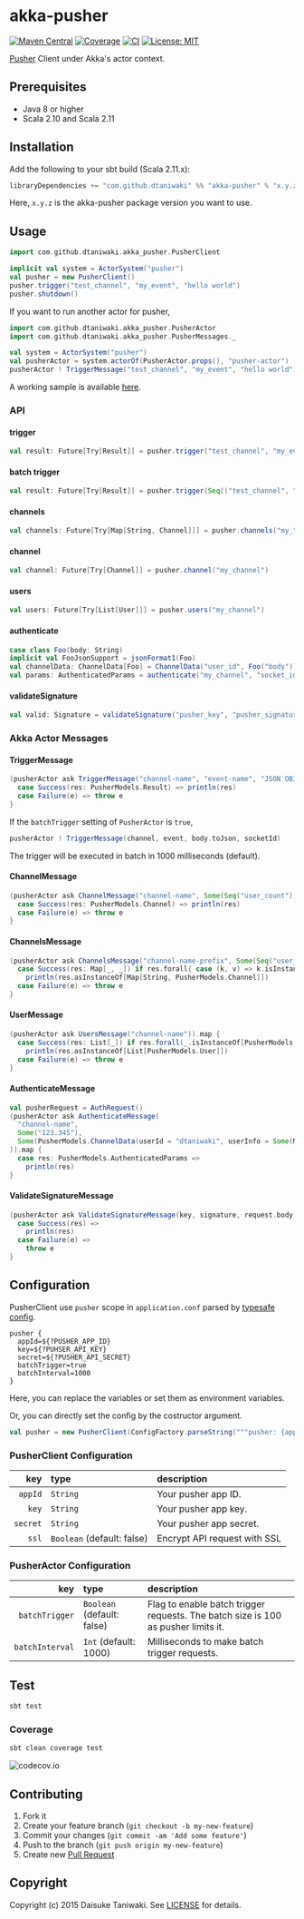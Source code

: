 # akka-pusher

[![Maven Central][maven-image]][maven-link]
[![Coverage][coverage-image]][coverage-link]
[![CI][ci-image]][ci-link]
[![License: MIT](http://img.shields.io/badge/license-MIT-blue.svg)](LICENSE)

[Pusher](https://pusher.com/) Client under Akka's actor context.

## Prerequisites

- Java 8 or higher
- Scala 2.10 and Scala 2.11

## Installation

Add the following to your sbt build (Scala 2.11.x):

```scala
libraryDependencies += "com.github.dtaniwaki" %% "akka-pusher" % "x.y.z"
```

Here, `x.y.z` is the akka-pusher package version you want to use.

## Usage

```scala
import com.github.dtaniwaki.akka_pusher.PusherClient

implicit val system = ActorSystem("pusher")
val pusher = new PusherClient()
pusher.trigger("test_channel", "my_event", "hello world")
pusher.shutdown()
```

If you want to run another actor for pusher,

```scala
import com.github.dtaniwaki.akka_pusher.PusherActor
import com.github.dtaniwaki.akka_pusher.PusherMessages._

val system = ActorSystem("pusher")
val pusherActor = system.actorOf(PusherActor.props(), "pusher-actor")
pusherActor ! TriggerMessage("test_channel", "my_event", "hello world")
```

A working sample is available [here](https://github.com/dtaniwaki/akka-pusher-play-app).

### API

#### trigger

```scala
val result: Future[Try[Result]] = pusher.trigger("test_channel", "my_event", Map("foo" -> "bar"))
```

#### batch trigger

```scala
val result: Future[Try[Result]] = pusher.trigger(Seq(("test_channel", "my_event", Map("foo" -> "bar"))))
```

#### channels

```scala
val channels: Future[Try[Map[String, Channel]]] = pusher.channels("my_")
```

#### channel

```scala
val channel: Future[Try[Channel]] = pusher.channel("my_channel")
```

#### users

```scala
val users: Future[Try[List[User]]] = pusher.users("my_channel")
```

#### authenticate

```scala
case class Foo(body: String)
implicit val FooJsonSupport = jsonFormat1(Foo)
val channelData: ChannelData[Foo] = ChannelData("user_id", Foo("body"))
val params: AuthenticatedParams = authenticate("my_channel", "socket_id", Some(channelData))
```

#### validateSignature

```scala
val valid: Signature = validateSignature("pusher_key", "pusher_signature", "body")
```

### Akka Actor Messages

#### TriggerMessage

```scala
(pusherActor ask TriggerMessage("channel-name", "event-name", "JSON OBJECT".toJson, Some("123.345"))).map {
  case Success(res: PusherModels.Result) => println(res)
  case Failure(e) => throw e
}
```

If the `batchTrigger` setting of `PusherActor` is `true`,

```scala
pusherActor ! TriggerMessage(channel, event, body.toJson, socketId)
```

The trigger will be executed in batch in 1000 milliseconds (default).

#### ChannelMessage

```scala
(pusherActor ask ChannelMessage("channel-name", Some(Seq("user_count")))).map {
  case Success(res: PusherModels.Channel) => println(res)
  case Failure(e) => throw e
}
```

#### ChannelsMessage

```scala
(pusherActor ask ChannelsMessage("channel-name-prefix", Some(Seq("user_count")))).map {
  case Success(res: Map[_, _]) if res.forall{ case (k, v) => k.isInstanceOf[String] && v.isInstanceOf[PusherModels.Channel] } =>
    println(res.asInstanceOf[Map[String, PusherModels.Channel]])
  case Failure(e) => throw e
}
```

#### UserMessage

```scala
(pusherActor ask UsersMessage("channel-name")).map {
  case Success(res: List[_]) if res.forall(_.isInstanceOf[PusherModels.User]) =>
    println(res.asInstanceOf[List[PusherModels.User]])
  case Failure(e) => throw e
}
```

#### AuthenticateMessage

```scala
val pusherRequest = AuthRequest()
(pusherActor ask AuthenticateMessage(
  "channel-name",
  Some("123.345"),
  Some(PusherModels.ChannelData(userId = "dtaniwaki", userInfo = Some(Map("user_name" -> "dtaniwaki", "name" -> "Daisuke Taniwaki").toJson)))
)).map {
  case res: PusherModels.AuthenticatedParams =>
    println(res)
}
```

#### ValidateSignatureMessage

```scala
(pusherActor ask ValidateSignatureMessage(key, signature, request.body.toString)).map {
  case Success(res) =>
    println(res)
  case Failure(e) =>
    throw e
}
```

## Configuration

PusherClient use `pusher` scope in `application.conf` parsed by [typesafe config](https://github.com/typesafehub/config).

```
pusher {
  appId=${?PUSHER_APP_ID}
  key=${?PUHSER_API_KEY}
  secret=${?PUSHER_API_SECRET}
  batchTrigger=true
  batchInterval=1000
}
```

Here, you can replace the variables or set them as environment variables.

Or, you can directly set the config by the costructor argument.

```scala
val pusher = new PusherClient(ConfigFactory.parseString("""pusher: {appId: "app0", key: "key0", secret: "secret0"}"""))
```

### PusherClient Configuration

| key            | type     | description |
|---------------:|:---------|:------------|
| `appId`        | `String` | Your pusher app ID. |
| `key`          | `String` | Your pusher app key. |
| `secret`       | `String` | Your pusher app secret. |
| `ssl` | `Boolean` (default: false) | Encrypt API request with SSL |

### PusherActor Configuration

| key            | type     | description |
|---------------:|:---------|:------------|
| `batchTrigger` | `Boolean` (default: false) | Flag to enable batch trigger requests. The batch size is 100 as pusher limits it. |
| `batchInterval` | `Int` (default: 1000) | Milliseconds to make batch trigger requests. |

## Test

```bash
sbt test
```

### Coverage

```bash
sbt clean coverage test
```

![codecov.io](https://codecov.io/github/dtaniwaki/akka-pusher/branch.svg?branch=master)

## Contributing

1. Fork it
2. Create your feature branch (`git checkout -b my-new-feature`)
3. Commit your changes (`git commit -am 'Add some feature'`)
4. Push to the branch (`git push origin my-new-feature`)
5. Create new [Pull Request](../../pull/new/master)

## Copyright

Copyright (c) 2015 Daisuke Taniwaki. See [LICENSE](LICENSE) for details.

[ci-image]:  https://travis-ci.org/dtaniwaki/akka-pusher.svg?branch=master
[ci-link]:   https://travis-ci.org/dtaniwaki/akka-pusher?branch=master
[maven-image]:  https://maven-badges.herokuapp.com/maven-central/com.github.dtaniwaki/akka-pusher_2.11/badge.svg?style=plastic
[maven-link]:   https://maven-badges.herokuapp.com/maven-central/com.github.dtaniwaki/akka-pusher_2.11
[coverage-image]: http://codecov.io/github/dtaniwaki/akka-pusher/coverage.svg?branch=master
[coverage-link]:  http://codecov.io/github/dtaniwaki/akka-pusher?branch=master

